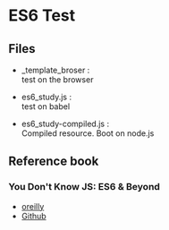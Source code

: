 ES6 Test
====================

## Files

- _template_broser :  
test on the browser

- es6_study.js :  
test on babel

- es6_study-compiled.js :  
Compiled resource. Boot on node.js

## Reference book

### You Don't Know JS: ES6 & Beyond
- [oreilly](http://shop.oreilly.com/product/0636920033769.do)
- [Github](https://github.com/getify/You-Dont-Know-JS/tree/master/es6%20%26%20beyond)


